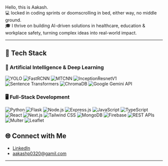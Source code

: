 Hello, this is Aakash.  
💻 locked in coding sprints or doomscrolling in bed, either way, no middle ground.  
🎓 I thrive on building AI-driven solutions in healthcare, education & workplace safety, turning complex ideas into real-world impact.  


---

## 🚀 Tech Stack

### 🧠 Artificial Intelligence & Deep Learning
![YOLO](https://img.shields.io/badge/YOLO-v4/v5/v8-black?style=for-the-badge)
![FastRCNN](https://img.shields.io/badge/FastRCNN-gray?style=for-the-badge)
![MTCNN](https://img.shields.io/badge/MTCNN-blue?style=for-the-badge)
![InceptionResnetV1](https://img.shields.io/badge/InceptionResnetV1-orange?style=for-the-badge)
![Sentence Transformers](https://img.shields.io/badge/Sentence_Transformers-4B8BBE?style=for-the-badge)
![ChromaDB](https://img.shields.io/badge/ChromaDB-purple?style=for-the-badge)
![Google Gemini API](https://img.shields.io/badge/Google%20Gemini-4285F4?style=for-the-badge&logo=google&logoColor=white)

### 🖥️ Full-Stack Development
![Python](https://img.shields.io/badge/Python-3776AB?style=for-the-badge&logo=python&logoColor=white)
![Flask](https://img.shields.io/badge/Flask-000000?style=for-the-badge&logo=flask&logoColor=white)
![Node.js](https://img.shields.io/badge/Node.js-339933?style=for-the-badge&logo=node-dot-js&logoColor=white)
![Express.js](https://img.shields.io/badge/Express.js-404D59?style=for-the-badge&logo=express&logoColor=white)
![JavaScript](https://img.shields.io/badge/JavaScript-F7DF1E?style=for-the-badge&logo=javascript&logoColor=black)
![TypeScript](https://img.shields.io/badge/TypeScript-3178C6?style=for-the-badge&logo=typescript&logoColor=white)
![React](https://img.shields.io/badge/React-20232A?style=for-the-badge&logo=react&logoColor=61DAFB)
![Next.js](https://img.shields.io/badge/Next.js-000000?style=for-the-badge&logo=nextdotjs&logoColor=white)
![Tailwind CSS](https://img.shields.io/badge/Tailwind_CSS-06B6D4?style=for-the-badge&logo=tailwind-css&logoColor=white)
![MongoDB](https://img.shields.io/badge/MongoDB-47A248?style=for-the-badge&logo=mongodb&logoColor=white)
![Firebase](https://img.shields.io/badge/Firebase-FFCA28?style=for-the-badge&logo=firebase&logoColor=black)
![REST APIs](https://img.shields.io/badge/REST%20APIs-005571?style=for-the-badge)
![Multer](https://img.shields.io/badge/Multer-1d72b8?style=for-the-badge)
![Leaflet](https://img.shields.io/badge/Leaflet-199900?style=for-the-badge&logo=leaflet&logoColor=white)


## 🌐 Connect with Me

- [LinkedIn](https://www.linkedin.com/in/aakash-prasanna-758741297)
- aakashp0320@gamil.com

---

<!--
Fun fact: I love exploring the intersection of AI and society, and I'm always up for a hackathon or a tech challenge!
-->
